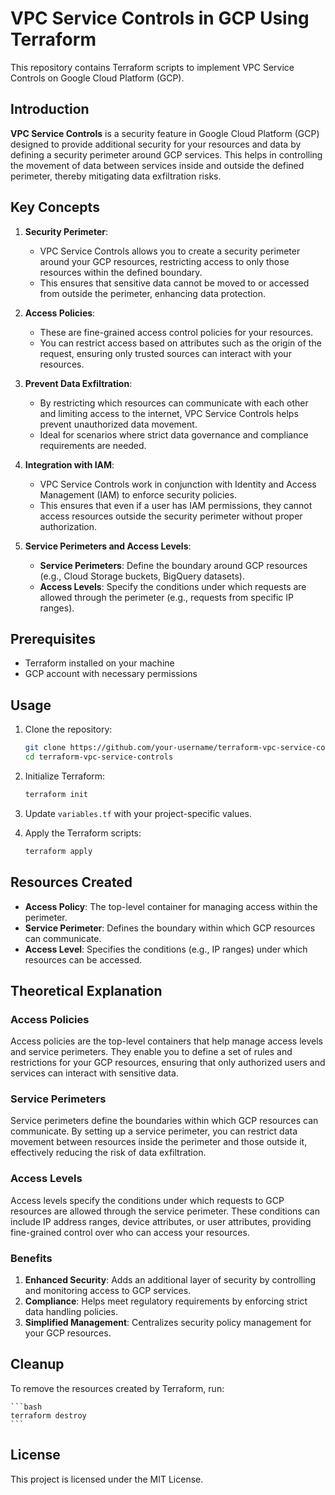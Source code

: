 # VPC Service Controls in GCP Using Terraform

This repository contains Terraform scripts to implement VPC Service Controls on Google Cloud Platform (GCP).

## Introduction

**VPC Service Controls** is a security feature in Google Cloud Platform (GCP) designed to provide additional security for your resources and data by defining a security perimeter around GCP services. This helps in controlling the movement of data between services inside and outside the defined perimeter, thereby mitigating data exfiltration risks.

## Key Concepts

1. **Security Perimeter**:
   - VPC Service Controls allows you to create a security perimeter around your GCP resources, restricting access to only those resources within the defined boundary.
   - This ensures that sensitive data cannot be moved to or accessed from outside the perimeter, enhancing data protection.

2. **Access Policies**:
   - These are fine-grained access control policies for your resources.
   - You can restrict access based on attributes such as the origin of the request, ensuring only trusted sources can interact with your resources.

3. **Prevent Data Exfiltration**:
   - By restricting which resources can communicate with each other and limiting access to the internet, VPC Service Controls helps prevent unauthorized data movement.
   - Ideal for scenarios where strict data governance and compliance requirements are needed.

4. **Integration with IAM**:
   - VPC Service Controls work in conjunction with Identity and Access Management (IAM) to enforce security policies.
   - This ensures that even if a user has IAM permissions, they cannot access resources outside the security perimeter without proper authorization.

5. **Service Perimeters and Access Levels**:
   - **Service Perimeters**: Define the boundary around GCP resources (e.g., Cloud Storage buckets, BigQuery datasets).
   - **Access Levels**: Specify the conditions under which requests are allowed through the perimeter (e.g., requests from specific IP ranges).

## Prerequisites

- Terraform installed on your machine
- GCP account with necessary permissions

## Usage

1. Clone the repository:

    ```bash
    git clone https://github.com/your-username/terraform-vpc-service-controls.git
    cd terraform-vpc-service-controls
    ```

2. Initialize Terraform:

    ```bash
    terraform init
    ```

3. Update `variables.tf` with your project-specific values.

4. Apply the Terraform scripts:

    ```bash
    terraform apply
    ```

## Resources Created

- **Access Policy**: The top-level container for managing access within the perimeter.
- **Service Perimeter**: Defines the boundary within which GCP resources can communicate.
- **Access Level**: Specifies the conditions (e.g., IP ranges) under which resources can be accessed.

## Theoretical Explanation

### Access Policies

Access policies are the top-level containers that help manage access levels and service perimeters. They enable you to define a set of rules and restrictions for your GCP resources, ensuring that only authorized users and services can interact with sensitive data.

### Service Perimeters

Service perimeters define the boundaries within which GCP resources can communicate. By setting up a service perimeter, you can restrict data movement between resources inside the perimeter and those outside it, effectively reducing the risk of data exfiltration.

### Access Levels

Access levels specify the conditions under which requests to GCP resources are allowed through the service perimeter. These conditions can include IP address ranges, device attributes, or user attributes, providing fine-grained control over who can access your resources.

### Benefits

1. **Enhanced Security**: Adds an additional layer of security by controlling and monitoring access to GCP services.
2. **Compliance**: Helps meet regulatory requirements by enforcing strict data handling policies.
3. **Simplified Management**: Centralizes security policy management for your GCP resources.

## Cleanup

To remove the resources created by Terraform, run:

    
    ```bash
    terraform destroy
    ```
    

## License

This project is licensed under the MIT License.
